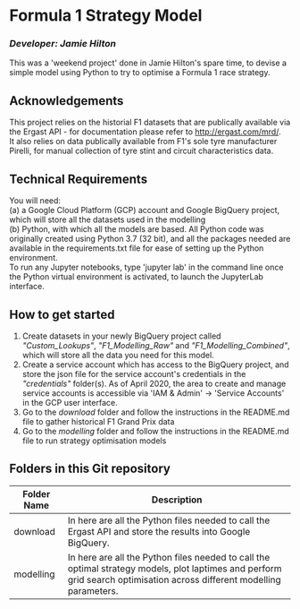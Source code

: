 # Formula 1 Strategy Model
### *Developer: Jamie Hilton*
This was a 'weekend project' done in Jamie Hilton's spare time, to devise a simple model using Python to try to optimise a Formula 1 race strategy.

## Acknowledgements
This project relies on the historial F1 datasets that are publically available via the Ergast API - for documentation please refer to http://ergast.com/mrd/. \
It also relies on data publically available from F1's sole tyre manufacturer Pirelli, for manual collection of tyre stint and circuit characteristics data.

## Technical Requirements
You will need:\
(a) a Google Cloud Platform (GCP) account and Google BigQuery project, which will store all the datasets used in the modelling\
(b) Python, with which all the models are based. All Python code was originally created using Python 3.7 (32 bit), and all the packages needed are available in the requirements.txt file for ease of setting up the Python environment.\
To run any Jupyter notebooks, type 'jupyter lab' in the command line once the Python virtual environment is activated, to launch the JupyterLab interface.

## How to get started
1. Create datasets in your newly BigQuery project called *"Custom_Lookups"*, *"F1_Modelling_Raw"* and *"F1_Modelling_Combined"*, which will store all the data you need for this model.
2. Create a service account which has access to the BigQuery project, and store the json file for the service account's credentials in the *"credentials"* folder(s).  As of April 2020, the area to create and manage service accounts is accessible via 'IAM & Admin' -> 'Service Accounts' in the GCP user interface.
3. Go to the *download* folder and follow the instructions in the README.md file to gather historical F1 Grand Prix data
4. Go to the *modelling* folder and follow the instructions in the README.md file to run strategy optimisation models

## Folders in this Git repository
| Folder Name  | Description |
| ------------ | ----------- |
| download | In here are all the Python files needed to call the Ergast API and store the results into Google BigQuery. |
| modelling | In here are all the Python files needed to call the optimal strategy models, plot laptimes and perform grid search optimisation across different modelling parameters. |
